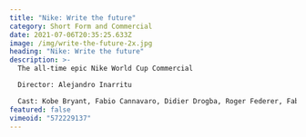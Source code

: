 ```yaml
---
title: "Nike: Write the future"
category: Short Form and Commercial
date: 2021-07-06T20:35:25.633Z
image: /img/write-the-future-2x.jpg
heading: "Nike: Write the future"
description: >-
  The all-time epic Nike World Cup Commercial 

  Director: Alejandro Inarritu

  Cast: Kobe Bryant, Fabio Cannavaro, Didier Drogba, Roger Federer, Fabregas, Iniesta, Ribery, Ronaldo, Wayne Rooney & Homer Simpson etc etc
featured: false
vimeoid: "572229137"
---
```

